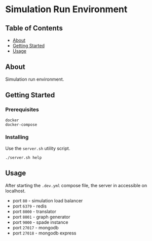 # Simulation Run Environment

## Table of Contents

- [About](#about)
- [Getting Started](#getting_started)
- [Usage](#usage)

## About <a name = "about"></a>

Simulation run environment.

## Getting Started <a name = "getting_started"></a>

### Prerequisites

```
docker
docker-compose
```

### Installing
Use the `server.sh` utility script.
```
./server.sh help
```

## Usage <a name = "usage"></a>

After starting the `.dev.yml` compose file, the server in accessible on localhost.
* port `80` - simulation load balancer
* port `6379` - redis
* port `8000` - translator
* port `8001` - graph generator
* port `9000` - spade instance
* port `27017` - mongodb
* port `27018` - mongodb express
